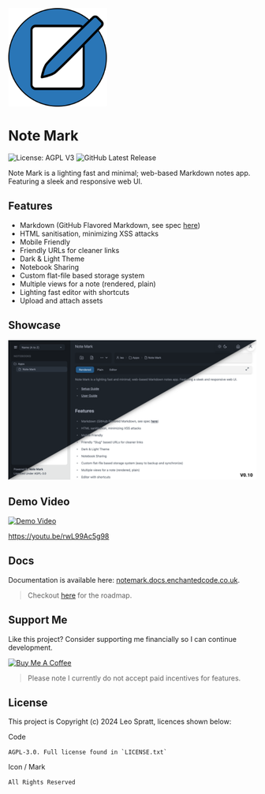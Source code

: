 <img src="frontend/public/icon.svg" width=200 height=200>

# Note Mark
![License: AGPL V3](https://img.shields.io/github/license/enchant97/note-mark?style=flat-square)
![GitHub Latest Release](https://img.shields.io/github/v/release/enchant97/note-mark?include_prereleases&label=latest%20release&style=flat-square)

Note Mark is a lighting fast and minimal; web-based Markdown notes app. Featuring a sleek and responsive web UI.

## Features
- Markdown (GitHub Flavored Markdown, see spec [here](https://github.github.com/gfm/))
- HTML sanitisation, minimizing XSS attacks
- Mobile Friendly
- Friendly URLs for cleaner links
- Dark & Light Theme
- Notebook Sharing
- Custom flat-file based storage system
- Multiple views for a note (rendered, plain)
- Lighting fast editor with shortcuts
- Upload and attach assets

## Showcase
![Preview Image Showing App](site/static/preview.webp)

## Demo Video
[![Demo Video](https://img.youtube.com/vi/rwL99Ac5g98/0.jpg)](https://youtu.be/rwL99Ac5g98 "Demo Video")

<https://youtu.be/rwL99Ac5g98>

## Docs
Documentation is available here: [notemark.docs.enchantedcode.co.uk](https://notemark.docs.enchantedcode.co.uk/).

> Checkout [here](https://github.com/enchant97/note-mark/issues/47) for the roadmap.

## Support Me
Like this project? Consider supporting me financially so I can continue development.

<a href="https://www.buymeacoffee.com/leospratt" target="_blank"><img src="https://cdn.buymeacoffee.com/buttons/v2/default-blue.png" alt="Buy Me A Coffee" height=60></a>

> Please note I currently do not accept paid incentives for features.

## License
This project is Copyright (c) 2024 Leo Spratt, licences shown below:

Code

    AGPL-3.0. Full license found in `LICENSE.txt`

Icon / Mark

    All Rights Reserved
